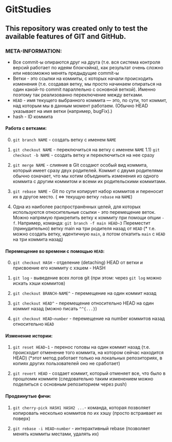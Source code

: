 # GitStudies
This repository was created only to test the available features of GIT and GitHub.
--------  
### META-INFORMATION:  


* Все commit-ы опираются друг на друга (т.е. вся система контроля версий работает по идеям блокчэйна), как результат очень сложно или невозможно менять предыдущие commit-ы  
* Ветки - это ссылки на комииты, с которых начали происходить изменения (т.е. создавая ветку, мы просто начинаем опираться на один какой-то commit параллельно с основной веткой). Именно поэтому так реализованно переключение между ветками.  
* `HEAD` - имя текущего выбранного коммита  — это, по сути, тот коммит, над которым мы в данным момент работаем. (Обычно HEAD указывает на имя ветки (например, bugFix).)  
* hash - ID коммита  

#### Работа с ветками: 
0) `git branch NAME` - создать ветку с именем `NAME`
1) `git checkout NAME` - переключиться на ветку с именем `NAME`
1.1) `git checkout -b NAME` - создать ветку и переключиться на нее сразу

2) `git merge NAME` - слияние в Git создают особый вид коммита, который имеет сразу двух родителей. Коммит с двумя родителями обычно означает, что мы хотим объединить изменения из одного коммита с другим коммитом и всеми их родительскими коммитами.

3) `git rebase NAME` - Git по сути копирует набор коммитов и переносит их в другое место. ( <=> текущую ветку `rebase` на `NAME`)

4) Одна из наиболее распространённых целей, для которых используются относительные ссылки - это перемещение веток. Можно напрямую прикрепить ветку к коммиту при помощи опции `-f`. Например, команда:
                    `git branch -f main HEAD~3`
Переместит (принудительно) ветку main на три родителя назад от `HEAD`
(* т.е. можно создать ветку, идентичную `main`, а потом откатить `main` с `HEAD` на три коммита назад)


#### Перемещение во времени с помощью `HEAD`:
0) `git checkout HASH` - отделение (detaching) HEAD от ветки и присвоение его коммиту с хэшем - HASH

1) `git log` - выведение всех логов git (при этом: через `git log` можно искать хэши коммитов)

2) `git checkout BRANCH-NAME^` - перемещение на один коммит назад

3) `git checkout HEAD^` - перемещение относительно HEAD на один коммит назад (можно писать `^^{...}`)

4) `git checkout HEAD~number` - перемещение на number коммитов назад относительно `HEAD`


#### Изменение истории:
1) `git reset HEAD~1` - перенос головы на один коммит назад (т.е. происходит отменение того коммита, на котором сейчас находится HEAD)
(*этот метод работает только на локальных репозиториях, в копиях других пользователей оно не сработает)

2) `git revert HEAD` - создает коммит, который отменяет все, что было в прошломм коммите (следовательно таким изменением можно поделиться с основным репозиторием через push)


#### Продвинутые фичи:

1) `git cherry-pick HASH1 HASH2 ...`- команда, которая позволяет копировать несколько коммитов по их хэшу (просто встраивает их поверх)

2) `git rebase -i HEAD~number` - интерактивный rebase (позволяет менять коммиты местами, удалять их)
